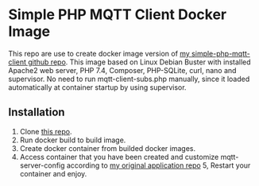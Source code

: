 # Simple PHP MQTT Client Docker Image

This repo are use to create docker image version of [my simple-php-mqtt-client github repo](https://github.com/sofyanarief/simple-php-mqtt-client). This image based on Linux Debian Buster with installed Apache2 web server, PHP 7.4, Composer, PHP-SQLite, curl, nano and supervisor.
No need to run mqtt-client-subs.php manually, since it loaded automatically at container startup by using supervisor.

## Installation
 1. Clone [this repo](https://github.com/sofyanarief/simple-php-mqtt-client-docker).
 2. Run docker build to build image.
 3. Create docker container from builded docker images.
 4. Access container that you have been created and customize mqtt-server-config according to [my original application repo](https://github.com/sofyanarief/simple-php-mqtt-client)
 5, Restart your container and enjoy.
